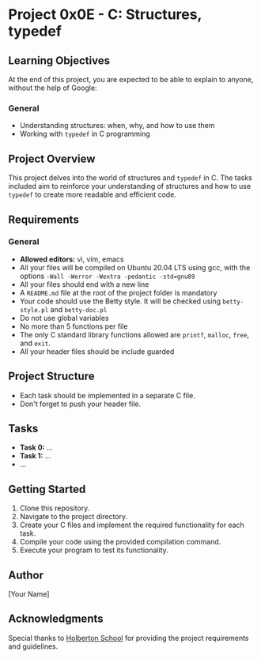 # Project 0x0E - C: Structures, typedef

## Learning Objectives
At the end of this project, you are expected to be able to explain to anyone, without the help of Google:

### General
- Understanding structures: when, why, and how to use them
- Working with `typedef` in C programming

## Project Overview
This project delves into the world of structures and `typedef` in C. The tasks included aim to reinforce your understanding of structures and how to use `typedef` to create more readable and efficient code.

## Requirements
### General
- **Allowed editors:** vi, vim, emacs
- All your files will be compiled on Ubuntu 20.04 LTS using gcc, with the options `-Wall -Werror -Wextra -pedantic -std=gnu89`
- All your files should end with a new line
- A `README.md` file at the root of the project folder is mandatory
- Your code should use the Betty style. It will be checked using `betty-style.pl` and `betty-doc.pl`
- Do not use global variables
- No more than 5 functions per file
- The only C standard library functions allowed are `printf`, `malloc`, `free`, and `exit`.
- All your header files should be include guarded

## Project Structure
- Each task should be implemented in a separate C file.
- Don't forget to push your header file.

## Tasks
- **Task 0:** ...
- **Task 1:** ...
- ...

## Getting Started
1. Clone this repository.
2. Navigate to the project directory.
3. Create your C files and implement the required functionality for each task.
4. Compile your code using the provided compilation command.
5. Execute your program to test its functionality.

## Author
[Your Name]

## Acknowledgments
Special thanks to [Holberton School](https://www.holbertonschool.com/) for providing the project requirements and guidelines.
